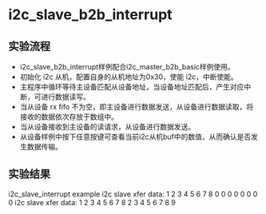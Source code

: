 # i2c_slave_b2b_interrupt

## 实验流程

+ i2c_slave_b2b_interrupt样例配合i2c_master_b2b_basic样例使用。
+ 初始化 i2c 从机，配置自身的从机地址为0x30，使能 i2c，中断使能。
+ 主程序中循环等待主设备匹配从设备地址，当设备地址匹配后，产生对应中断，可进行数据读写。
+ 当从设备 rx fifo 不为空，即主设备进行数据发送，从设备进行数据读取，将接收的数据依次存放于数组中。
+ 当从设备接收到主设备的读请求，从设备进行数据发送。
+ 从设备样例中按下任意按键可查看当前i2c从机buf中的数值，从而确认是否发生数据传输。

## 实验结果

i2c_slave_interrupt example
i2c slave xfer data: 1 2 3 4 5 6 7 8 0 0 0 0 0 0 0 0
i2c slave xfer data: 1 2 3 4 5 6 7 8 2 3 4 5 6 7 8 9